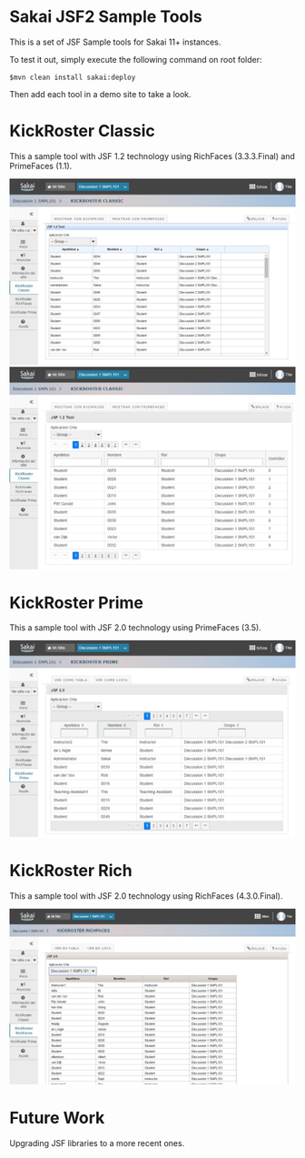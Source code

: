 Sakai JSF2 Sample Tools
=========================

This is a set of JSF Sample tools for Sakai 11+ instances.

To test it out, simply execute the following command on root folder:

    $mvn clean install sakai:deploy

Then add each tool in a demo site to take a look.

KickRoster Classic
====================

This a sample tool with JSF 1.2 technology using RichFaces (3.3.3.Final) and PrimeFaces (1.1).

![](https://raw.githubusercontent.com/juanjmerono/sakai-jsf2/master/images/classic-rich.jpg)
![](https://raw.githubusercontent.com/juanjmerono/sakai-jsf2/master/images/classic-prime.jpg)

KickRoster Prime
====================

This a sample tool with JSF 2.0 technology using PrimeFaces (3.5).

![](https://raw.githubusercontent.com/juanjmerono/sakai-jsf2/master/images/new-prime.jpg)

KickRoster Rich
====================

This a sample tool with JSF 2.0 technology using RichFaces (4.3.0.Final).

![](https://raw.githubusercontent.com/juanjmerono/sakai-jsf2/master/images/new-rich.jpg)


Future Work
==============

Upgrading JSF libraries to a more recent ones.

